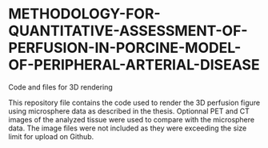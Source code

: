 # METHODOLOGY-FOR-QUANTITATIVE-ASSESSMENT-OF-PERFUSION-IN-PORCINE-MODEL-OF-PERIPHERAL-ARTERIAL-DISEASE
Code and files for 3D rendering

This repository file contains the code used to render the 3D perfusion figure using microsphere data as described in the thesis.
Optionnal PET and CT images of the analyzed tissue were used to compare with the microsphere data.
The image files were not included as they were exceeding the size limit for upload on Github. 
